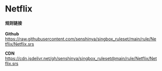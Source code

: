 # Netflix

#### 规则链接

**Github**
https://raw.githubusercontent.com/senshinya/singbox_ruleset/main/rule/Netflix/Netflix.srs

**CDN**
https://cdn.jsdelivr.net/gh/senshinya/singbox_ruleset@main/rule/Netflix/Netflix.srs